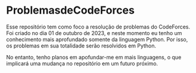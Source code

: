# ProblemasdeCodeForces
Esse repositório tem como foco a resolução de problemas do CodeForces.
Foi criado no dia 01 de outubro de 2023, e neste momento eu tenho um conhecimento mais aprofundado somente da linguagem Python.
Por isso, os problemas em sua totalidade serão resolvidos em Python.

No entanto, tenho planos em apofundar-me em mais linguagens, o que implicará uma mudança no repositório em um futuro próximo.
